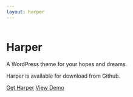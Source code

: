 ```yaml
---
layout: harper
---
```

<div class="harper-intro">
	<div class="harper-intro-image">
		<img src="">
	</div>
	<div class="harper-intro-text">
		<h1>Harper</h1>
		<p>A WordPress theme for your hopes and dreams.</p>
	</div>
</div>

<div class="harper-features">

</div>

<div class="harper-get">
	<p>Harper is available for download from Github.</p>
	<a class="download-link" href="https://github.com/samhermes/harper">Get Harper</a>
	<a class="demo-link" href="http://samhermes.co/harper">View Demo</a>
</div>